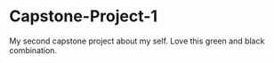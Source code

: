 # Capstone-Project-1
My second capstone project about my self. Love this green and black combination.
